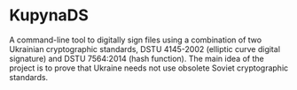 # KupynaDS
A command-line tool to digitally sign files using a combination of two Ukrainian cryptographic standards, DSTU 4145-2002 (elliptic curve digital signature) and DSTU 7564:2014 (hash function).
The main idea of the project is to prove that Ukraine needs not use obsolete Soviet cryptographic standards.